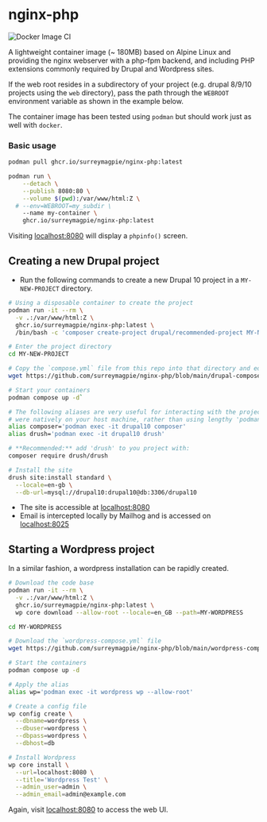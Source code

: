 # nginx-php

![Docker Image CI](https://github.com/surreymagpie/nginx-php/actions/workflows/docker-image.yml/badge.svg)

A lightweight container image (~ 180MB) based on Alpine Linux and providing the nginx webserver with a php-fpm backend, and including PHP extensions commonly required by Drupal and Wordpress sites.

If the web root resides in a subdirectory of your project (e.g. drupal 8/9/10 projects using the `web` directory), pass the path through the `WEBROOT` environment variable as shown in the example below.

The container image has been tested using `podman` but should work just as well with `docker`.

### Basic usage

```bash
podman pull ghcr.io/surreymagpie/nginx-php:latest

podman run \
    --detach \
    --publish 8080:80 \
    --volume $(pwd):/var/www/html:Z \
  # --env=WEBROOT=my_subdir \
    --name my-container \
    ghcr.io/surreymagpie/nginx-php:latest

```
Visiting [localhost:8080][def] will display a `phpinfo()` screen.

## Creating a new Drupal project

- Run the following commands to create a new Drupal 10 project in a `MY-NEW-PROJECT` directory.

```bash
# Using a disposable container to create the project
podman run -it --rm \
  -v .:/var/www/html:Z \
  ghcr.io/surreymagpie/nginx-php:latest \
  /bin/bash -c 'composer create-project drupal/recommended-project MY-NEW-PROJECT'

# Enter the project directory
cd MY-NEW-PROJECT

# Copy the `compose.yml` file from this repo into that directory and edit if required.
wget https://github.com/surreymagpie/nginx-php/blob/main/drupal-compose.yml -O compose.yml

# Start your containers 
podman compose up -d`

# The following aliases are very useful for interacting with the project as if they
# were natively on your host machine, rather than using lengthy 'podman exec' commands.
alias composer='podman exec -it drupal10 composer'
alias drush='podman exec -it drupal10 drush'

# **Recommended:** add 'drush' to you project with:
composer require drush/drush

# Install the site
drush site:install standard \
  --locale=en-gb \
  --db-url=mysql://drupal10:drupal10@db:3306/drupal10
```
- The site is accessible at [localhost:8080][def]
- Email is intercepted locally by Mailhog and is accessed on [localhost:8025][def2]

## Starting a Wordpress project
In a similar fashion, a wordpress installation can be rapidly created.

````bash
# Download the code base
podman run -it --rm \
  -v .:/var/www/html:Z \
  ghcr.io/surreymagpie/nginx-php:latest \
  wp core download --allow-root --locale=en_GB --path=MY-WORDPRESS

cd MY-WORDPRESS

# Download the `wordpress-compose.yml` file
wget https://github.com/surreymagpie/nginx-php/blob/main/wordpress-compose.yml -O compose.yml

# Start the containers
podman compose up -d

# Apply the alias
alias wp='podman exec -it wordpress wp --allow-root'

# Create a config file
wp config create \
  --dbname=wordpress \
  --dbuser=wordpress \
  --dbpass=wordpress \
  --dbhost=db

# Install Wordpress
wp core install \
  --url=localhost:8080 \
  --title='Wordpress Test' \
  --admin_user=admin \
  --admin_email=admin@example.com
````

Again, visit [localhost:8080][def] to access the web UI.

[def]: http://localhost:8080
[def2]: http://localhost:8025
